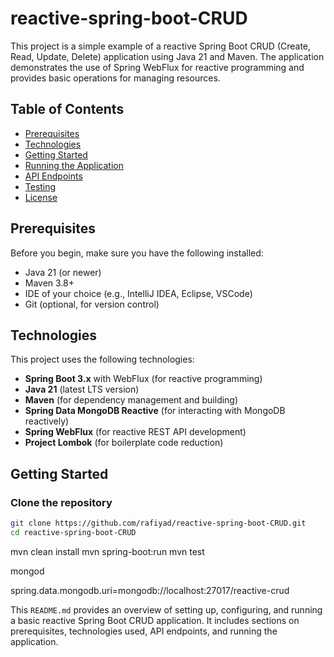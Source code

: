 # reactive-spring-boot-CRUD

This project is a simple example of a reactive Spring Boot CRUD (Create, Read, Update, Delete) application using Java 21 and Maven. The application demonstrates the use of Spring WebFlux for reactive programming and provides basic operations for managing resources.

## Table of Contents

- [Prerequisites](#prerequisites)
- [Technologies](#technologies)
- [Getting Started](#getting-started)
- [Running the Application](#running-the-application)
- [API Endpoints](#api-endpoints)
- [Testing](#testing)
- [License](#license)

## Prerequisites

Before you begin, make sure you have the following installed:

- Java 21 (or newer)
- Maven 3.8+ 
- IDE of your choice (e.g., IntelliJ IDEA, Eclipse, VSCode)
- Git (optional, for version control)

## Technologies

This project uses the following technologies:

- **Spring Boot 3.x** with WebFlux (for reactive programming)
- **Java 21** (latest LTS version)
- **Maven** (for dependency management and building)
- **Spring Data MongoDB Reactive** (for interacting with MongoDB reactively)
- **Spring WebFlux** (for reactive REST API development)
- **Project Lombok** (for boilerplate code reduction)

## Getting Started

### Clone the repository

```bash
git clone https://github.com/rafiyad/reactive-spring-boot-CRUD.git
cd reactive-spring-boot-CRUD
```

mvn clean install
mvn spring-boot:run
mvn test


mongod

spring.data.mongodb.uri=mongodb://localhost:27017/reactive-crud


This `README.md` provides an overview of setting up, configuring, and running a basic reactive Spring Boot CRUD application. It includes sections on prerequisites, technologies used, API endpoints, and running the application.
